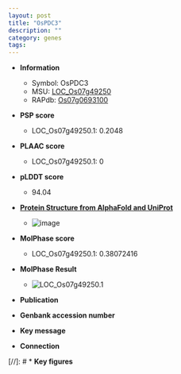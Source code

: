 ```yaml
---
layout: post
title: "OsPDC3"
description: ""
category: genes
tags: 
---
```


* **Information**  
    + Symbol: OsPDC3  
    + MSU: [LOC_Os07g49250](http://rice.plantbiology.msu.edu/cgi-bin/ORF_infopage.cgi?orf=LOC_Os07g49250)  
    + RAPdb: [Os07g0693100](http://rapdb.dna.affrc.go.jp/viewer/gbrowse_details/irgsp1?name=Os07g0693100)  

* **PSP score**  
    + LOC_Os07g49250.1: 0.2048 

* **PLAAC score**  
    + LOC_Os07g49250.1: 0 

* **pLDDT score**
    + 94.04

* **[Protein Structure from AlphaFold and UniProt](https://www.uniprot.org/uniprotkb/Q0D3D2/entry#structure)**
    + ![image](https://ricepsp.github.io/images/Q0/AF-Q0D3D2-F1.png)

* **MolPhase score**
    + LOC_Os07g49250.1: 0.38072416

* **MolPhase Result**
    + ![LOC_Os07g49250.1](https://304243504.github.io/Pictures/LOC_Os07g/LOC_Os07g49250.1.png)

* **Publication**  

* **Genbank accession number**  

* **Key message**  

* **Connection**  

[//]: # * **Key figures**  


